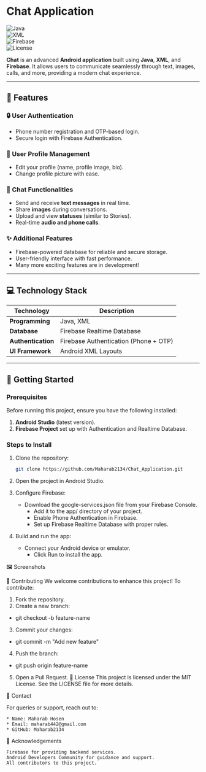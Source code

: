 # **Chat Application**  
![Java](https://img.shields.io/badge/Language-Java-brightgreen)  
![XML](https://img.shields.io/badge/Layout-XML-blue)  
![Firebase](https://img.shields.io/badge/Database-Firebase-orange)  
![License](https://img.shields.io/badge/License-MIT-lightgrey)  

**Chat** is an advanced **Android application** built using **Java**, **XML**, and **Firebase**. It allows users to communicate seamlessly through text, images, calls, and more, providing a modern chat experience.  

---

## **📱 Features**  

### **🔒 User Authentication**  
- Phone number registration and OTP-based login.  
- Secure login with Firebase Authentication.  

### **👤 User Profile Management**  
- Edit your profile (name, profile image, bio).  
- Change profile picture with ease.  

### **💬 Chat Functionalities**  
- Send and receive **text messages** in real time.  
- Share **images** during conversations.  
- Upload and view **statuses** (similar to Stories).  
- Real-time **audio and phone calls**.  

### **✨ Additional Features**  
- Firebase-powered database for reliable and secure storage.  
- User-friendly interface with fast performance.  
- Many more exciting features are in development!  

---

## **💻 Technology Stack**  
| **Technology**        | **Description**                         |  
|------------------------|-----------------------------------------|  
| **Programming**        | Java, XML                              |  
| **Database**           | Firebase Realtime Database             |  
| **Authentication**     | Firebase Authentication (Phone + OTP)  |  
| **UI Framework**       | Android XML Layouts                    |  

---

## **🚀 Getting Started**  

### **Prerequisites**  
Before running this project, ensure you have the following installed:  
1. **Android Studio** (latest version).  
2. **Firebase Project** set up with Authentication and Realtime Database.  

### **Steps to Install**  
1. Clone the repository:  
   ```bash
   git clone https://github.com/Maharab2134/Chat_Application.git
2. Open the project in Android Studio.
3. Configure Firebase:
	* Download the google-services.json file from your Firebase Console.
    	* Add it to the app/ directory of your project.
    	* Enable Phone Authentication in Firebase.
    	* Set up Firebase Realtime Database with proper rules.

4. Build and run the app:
	* Connect your Android device or emulator.
    	* Click Run to install the app.
    	
🖼️ Screenshots

🤝 Contributing
	We welcome contributions to enhance this project! To contribute:

   1. Fork the repository.
   2. Create a new branch:
   * git checkout -b feature-name
   3. Commit your changes:
   * git commit -m "Add new feature"
   4. Push the branch:
   * git push origin feature-name
   5. Open a Pull Request.
📜 License
This project is licensed under the MIT License. See the LICENSE file for more details.

📧 Contact

For queries or support, reach out to:

    * Name: Maharab Hosen
    * Email: maharab442@gmail.com
    * GitHub: Maharab2134
🌟 Acknowledgements

    Firebase for providing backend services.
    Android Developers Community for guidance and support.
    All contributors to this project.
